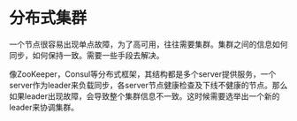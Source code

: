 # 分布式集群

一个节点很容易出现单点故障，为了高可用，往往需要集群。集群之间的信息如何同步，如何保持一致。需要一些手段去解决。

像ZooKeeper，Consul等分布式框架，其结构都是多个server提供服务，一个server作为leader来负载同步，各server节点健康检查及下线不健康的节点。那么如果leader出现故障，会导致整个集群信息不一致。这时候需要选举出一个新的leader来协调集群。

